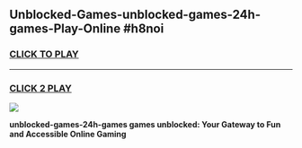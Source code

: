 
## Unblocked-Games-unblocked-games-24h-games-Play-Online #h8noi
<h3>
<a href="https://news.freeplayer.one?title=unblocked-games-24h-games&ref=3">CLICK TO PLAY</a></h3>
<hr>

<h3>
<a href="https://news.freeplayer.one?title=unblocked-games-24h-games&ref=3">CLICK 2 PLAY</a>
  
</h3>

<a href="https://news.freeplayer.one?title=unblocked-games-24h-games&ref=3"><img src="https://clearcache.store/games.png"></a>


**unblocked-games-24h-games games unblocked: Your Gateway to Fun and Accessible Online Gaming**
